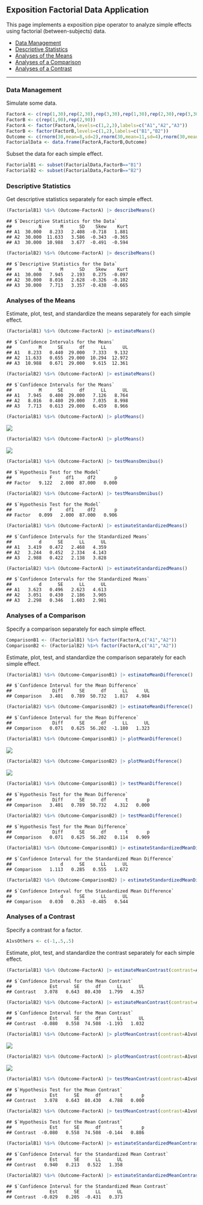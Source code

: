 
## Exposition Factorial Data Application

This page implements a exposition pipe operator to analyze simple effects using 
factorial (between-subjects) data.

- [Data Management](#data-management)
- [Descriptive Statistics](#descriptive-statistics)
- [Analyses of the Means](#analyses-of-the-means)
- [Analyses of a Comparison](#analyses-of-a-comparison)
- [Analyses of a Contrast](#analyses-of-a-contrast)

------------------------------------------------------------------------

### Data Management

Simulate some data.

``` r
FactorA <- c(rep(1,30),rep(2,30),rep(3,30),rep(1,30),rep(2,30),rep(3,30))
FactorB <- c(rep(1,90),rep(2,90))
FactorA <- factor(FactorA,levels=c(1,2,3),labels=c("A1","A2","A3"))
FactorB <- factor(FactorB,levels=c(1,2),labels=c("B1","B2"))
Outcome <- c(rnorm(30,mean=8,sd=2),rnorm(30,mean=11,sd=4),rnorm(30,mean=12,sd=4),rnorm(30,mean=8,sd=2),rnorm(30,mean=8,sd=3),rnorm(30,mean=7,sd=4))
FactorialData <- data.frame(FactorA,FactorB,Outcome)
```

Subset the data for each simple effect.

``` r
FactorialB1 <- subset(FactorialData,FactorB=="B1")
FactorialB2 <- subset(FactorialData,FactorB=="B2")
```

### Descriptive Statistics

Get descriptive statistics separately for each simple effect.

``` r
(FactorialB1) %$>% (Outcome~FactorA) |> describeMeans()
```

    ## $`Descriptive Statistics for the Data`
    ##          N       M      SD    Skew    Kurt
    ## A1  30.000   8.233   2.408  -0.718   1.881
    ## A2  30.000  11.633   3.586  -0.343  -0.365
    ## A3  30.000  10.988   3.677  -0.491  -0.594

``` r
(FactorialB2) %$>% (Outcome~FactorA) |> describeMeans()
```

    ## $`Descriptive Statistics for the Data`
    ##          N       M      SD    Skew    Kurt
    ## A1  30.000   7.945   2.193   0.275  -0.097
    ## A2  30.000   8.016   2.628  -0.326  -0.102
    ## A3  30.000   7.713   3.357  -0.438  -0.665

### Analyses of the Means

Estimate, plot, test, and standardize the means separately for each
simple effect.

``` r
(FactorialB1) %$>% (Outcome~FactorA) |> estimateMeans()
```

    ## $`Confidence Intervals for the Means`
    ##          M      SE      df      LL      UL
    ## A1   8.233   0.440  29.000   7.333   9.132
    ## A2  11.633   0.655  29.000  10.294  12.972
    ## A3  10.988   0.671  29.000   9.615  12.361

``` r
(FactorialB2) %$>% (Outcome~FactorA) |> estimateMeans()
```

    ## $`Confidence Intervals for the Means`
    ##          M      SE      df      LL      UL
    ## A1   7.945   0.400  29.000   7.126   8.764
    ## A2   8.016   0.480  29.000   7.035   8.998
    ## A3   7.713   0.613  29.000   6.459   8.966

``` r
(FactorialB1) %$>% (Outcome~FactorA) |> plotMeans()
```

![](figures/Exposition-Factorial-Means-1.png)<!-- -->

``` r
(FactorialB2) %$>% (Outcome~FactorA) |> plotMeans()
```

![](figures/Exposition-Factorial-Means-2.png)<!-- -->

``` r
(FactorialB1) %$>% (Outcome~FactorA) |> testMeansOmnibus()
```

    ## $`Hypothesis Test for the Model`
    ##              F     df1     df2       p
    ## Factor   9.122   2.000  87.000   0.000

``` r
(FactorialB2) %$>% (Outcome~FactorA) |> testMeansOmnibus()
```

    ## $`Hypothesis Test for the Model`
    ##              F     df1     df2       p
    ## Factor   0.099   2.000  87.000   0.906

``` r
(FactorialB1) %$>% (Outcome~FactorA) |> estimateStandardizedMeans()
```

    ## $`Confidence Intervals for the Standardized Means`
    ##          d      SE      LL      UL
    ## A1   3.419   0.472   2.468   4.359
    ## A2   3.244   0.452   2.334   4.143
    ## A3   2.988   0.422   2.138   3.828

``` r
(FactorialB2) %$>% (Outcome~FactorA) |> estimateStandardizedMeans()
```

    ## $`Confidence Intervals for the Standardized Means`
    ##          d      SE      LL      UL
    ## A1   3.623   0.496   2.623   4.613
    ## A2   3.051   0.430   2.186   3.905
    ## A3   2.298   0.346   1.603   2.981

### Analyses of a Comparison

Specify a comparison separately for each simple effect.

``` r
ComparisonB1 <- (FactorialB1) %$>% factor(FactorA,c("A1","A2"))
ComparisonB2 <- (FactorialB2) %$>% factor(FactorA,c("A1","A2"))
```

Estimate, plot, test, and standardize the comparison separately for each
simple effect.

``` r
(FactorialB1) %$>% (Outcome~ComparisonB1) |> estimateMeanDifference()
```

    ## $`Confidence Interval for the Mean Difference`
    ##               Diff      SE      df      LL      UL
    ## Comparison   3.401   0.789  50.732   1.817   4.984

``` r
(FactorialB2) %$>% (Outcome~ComparisonB2) |> estimateMeanDifference()
```

    ## $`Confidence Interval for the Mean Difference`
    ##               Diff      SE      df      LL      UL
    ## Comparison   0.071   0.625  56.202  -1.180   1.323

``` r
(FactorialB1) %$>% (Outcome~ComparisonB1) |> plotMeanDifference()
```

![](figures/Exposition-Factorial-Comparison-1.png)<!-- -->

``` r
(FactorialB2) %$>% (Outcome~ComparisonB2) |> plotMeanDifference()
```

![](figures/Exposition-Factorial-Comparison-2.png)<!-- -->

``` r
(FactorialB1) %$>% (Outcome~ComparisonB1) |> testMeanDifference()
```

    ## $`Hypothesis Test for the Mean Difference`
    ##               Diff      SE      df       t       p
    ## Comparison   3.401   0.789  50.732   4.312   0.000

``` r
(FactorialB2) %$>% (Outcome~ComparisonB2) |> testMeanDifference()
```

    ## $`Hypothesis Test for the Mean Difference`
    ##               Diff      SE      df       t       p
    ## Comparison   0.071   0.625  56.202   0.114   0.909

``` r
(FactorialB1) %$>% (Outcome~ComparisonB1) |> estimateStandardizedMeanDifference()
```

    ## $`Confidence Interval for the Standardized Mean Difference`
    ##                  d      SE      LL      UL
    ## Comparison   1.113   0.285   0.555   1.672

``` r
(FactorialB2) %$>% (Outcome~ComparisonB2) |> estimateStandardizedMeanDifference()
```

    ## $`Confidence Interval for the Standardized Mean Difference`
    ##                  d      SE      LL      UL
    ## Comparison   0.030   0.263  -0.485   0.544

### Analyses of a Contrast

Specify a contrast for a factor.

``` r
A1vsOthers <- c(-1,.5,.5)
```

Estimate, plot, test, and standardize the contrast separately for each
simple effect.

``` r
(FactorialB1) %$>% (Outcome~FactorA) |> estimateMeanContrast(contrast=A1vsOthers)
```

    ## $`Confidence Interval for the Mean Contrast`
    ##              Est      SE      df      LL      UL
    ## Contrast   3.078   0.643  80.430   1.799   4.357

``` r
(FactorialB2) %$>% (Outcome~FactorA) |> estimateMeanContrast(contrast=A1vsOthers)
```

    ## $`Confidence Interval for the Mean Contrast`
    ##              Est      SE      df      LL      UL
    ## Contrast  -0.080   0.558  74.508  -1.193   1.032

``` r
(FactorialB1) %$>% (Outcome~FactorA) |> plotMeanContrast(contrast=A1vsOthers)
```

![](figures/Exposition-Factorial-Contrast-1.png)<!-- -->

``` r
(FactorialB2) %$>% (Outcome~FactorA) |> plotMeanContrast(contrast=A1vsOthers)
```

![](figures/Exposition-Factorial-Contrast-2.png)<!-- -->

``` r
(FactorialB1) %$>% (Outcome~FactorA) |> testMeanContrast(contrast=A1vsOthers)
```

    ## $`Hypothesis Test for the Mean Contrast`
    ##              Est      SE      df       t       p
    ## Contrast   3.078   0.643  80.430   4.788   0.000

``` r
(FactorialB2) %$>% (Outcome~FactorA) |> testMeanContrast(contrast=A1vsOthers)
```

    ## $`Hypothesis Test for the Mean Contrast`
    ##              Est      SE      df       t       p
    ## Contrast  -0.080   0.558  74.508  -0.144   0.886

``` r
(FactorialB1) %$>% (Outcome~FactorA) |> estimateStandardizedMeanContrast(contrast=A1vsOthers)
```

    ## $`Confidence Interval for the Standardized Mean Contrast`
    ##              Est      SE      LL      UL
    ## Contrast   0.940   0.213   0.522   1.358

``` r
(FactorialB2) %$>% (Outcome~FactorA) |> estimateStandardizedMeanContrast(contrast=A1vsOthers)
```

    ## $`Confidence Interval for the Standardized Mean Contrast`
    ##              Est      SE      LL      UL
    ## Contrast  -0.029   0.205  -0.431   0.373
